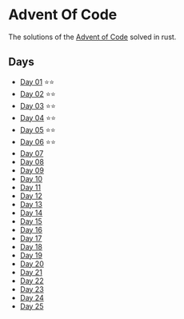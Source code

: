 # Advent Of Code

The solutions of the [Advent of Code](https://adventofcode.com/) solved in rust.

## Days

- [Day 01](https://github.com/nambrosini/adventofcode/tree/master/2019/day01) ⭐️⭐️
- [Day 02](https://github.com/nambrosini/adventofcode/tree/master/2019/day02) ⭐️⭐️
- [Day 03](https://github.com/nambrosini/adventofcode/tree/master/2019/day03) ⭐️⭐️
- [Day 04](https://github.com/nambrosini/adventofcode/tree/master/2019/day04) ⭐️⭐️
- [Day 05](https://github.com/nambrosini/adventofcode/tree/master/2019/day05) ⭐️⭐️
- [Day 06](https://github.com/nambrosini/adventofcode/tree/master/2019/day06) ⭐️⭐️
- [Day 07](https://github.com/nambrosini/adventofcode/tree/master/2019/day07)
- [Day 08](https://github.com/nambrosini/adventofcode/tree/master/2019/day08)
- [Day 09](https://github.com/nambrosini/adventofcode/tree/master/2019/day09)
- [Day 10](https://github.com/nambrosini/adventofcode/tree/master/2019/day10)
- [Day 11](https://github.com/nambrosini/adventofcode/tree/master/2019/day11)
- [Day 12](https://github.com/nambrosini/adventofcode/tree/master/2019/day12)
- [Day 13](https://github.com/nambrosini/adventofcode/tree/master/2019/day13)
- [Day 14](https://github.com/nambrosini/adventofcode/tree/master/2019/day14)
- [Day 15](https://github.com/nambrosini/adventofcode/tree/master/2019/day15)
- [Day 16](https://github.com/nambrosini/adventofcode/tree/master/2019/day16)
- [Day 17](https://github.com/nambrosini/adventofcode/tree/master/2019/day17)
- [Day 18](https://github.com/nambrosini/adventofcode/tree/master/2019/day18)
- [Day 19](https://github.com/nambrosini/adventofcode/tree/master/2019/day19)
- [Day 20](https://github.com/nambrosini/adventofcode/tree/master/2019/day20)
- [Day 21](https://github.com/nambrosini/adventofcode/tree/master/2019/day21)
- [Day 22](https://github.com/nambrosini/adventofcode/tree/master/2019/day22)
- [Day 23](https://github.com/nambrosini/adventofcode/tree/master/2019/day23)
- [Day 24](https://github.com/nambrosini/adventofcode/tree/master/2019/day24)
- [Day 25](https://github.com/nambrosini/adventofcode/tree/master/2019/day25)

